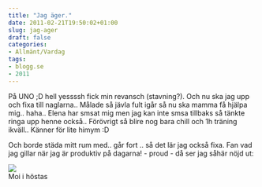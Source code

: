 ```yaml
---
title: "Jag äger."
date: 2011-02-21T19:50:02+01:00
slug: jag-ager
draft: false
categories:
- Allmänt/Vardag
tags:
- blogg.se
- 2011
---
```

På UNO ;D hell yessssh fick min revansch (stavning?). Och nu ska jag upp och fixa till naglarna.. Målade så jävla fult igår så nu ska mamma få hjälpa mig.. haha.. Elena har smsat mig men jag kan inte smsa tillbaks så tänkte ringa upp henne också.. Förövrigt så blire nog bara chill och 1h träning ikväll.. Känner för lite himym :D  
  
Och borde städa mitt rum med.. går fort .. så det lär jag också fixa. Fan vad jag gillar när jag är produktiv på dagarna! - proud - då ser jag såhär nöjd ut:  
  
![](/assets/images/blogg.se/dsc09814_133881813.jpg)  
Moi i höstas